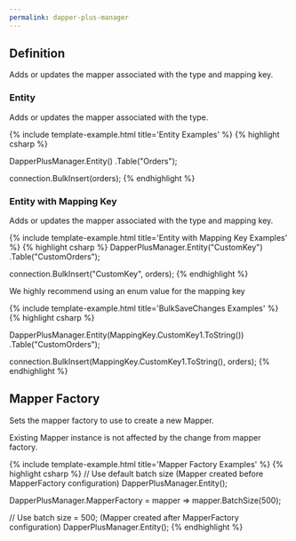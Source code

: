 ```yaml
---
permalink: dapper-plus-manager
---
```


## Definition

Adds or updates the mapper associated with the type and mapping key.

### Entity

Adds or updates the mapper associated with the type.

{% include template-example.html title='Entity Examples' %} 
{% highlight csharp %}

DapperPlusManager.Entity<Order>()
                 .Table("Orders");

connection.BulkInsert(orders);
{% endhighlight %}

### Entity with Mapping Key

Adds or updates the mapper associated with the type and mapping key.

{% include template-example.html title='Entity with Mapping Key Examples' %} 
{% highlight csharp %}
DapperPlusManager.Entity<Order>("CustomKey")
                 .Table("CustomOrders");

connection.BulkInsert("CustomKey", orders);
{% endhighlight %}

We highly recommend using an enum value for the mapping key

{% include template-example.html title='BulkSaveChanges Examples' %} 
{% highlight csharp %}

DapperPlusManager.Entity<Order>(MappingKey.CustomKey1.ToString())
                 .Table("CustomOrders");

connection.BulkInsert(MappingKey.CustomKey1.ToString(), orders);
{% endhighlight %}

## Mapper Factory

Sets the mapper factory to use to create a new Mapper.

Existing Mapper instance is not affected by the change from mapper factory.

{% include template-example.html title='Mapper Factory Examples' %} 
{% highlight csharp %}
// Use default batch size (Mapper created before MapperFactory configuration)
DapperPlusManager.Entity<Order>();

DapperPlusManager.MapperFactory = mapper => mapper.BatchSize(500);

// Use batch size = 500; (Mapper created after MapperFactory configuration)
DapperPlusManager.Entity<Customer>();
{% endhighlight %}